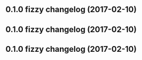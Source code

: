 <a name="0.1.0"></a>
## 0.1.0 fizzy changelog (2017-02-10)




<a name="0.1.0"></a>
## 0.1.0 fizzy changelog (2017-02-10)




<a name="0.1.0"></a>
## 0.1.0 fizzy changelog (2017-02-10)




